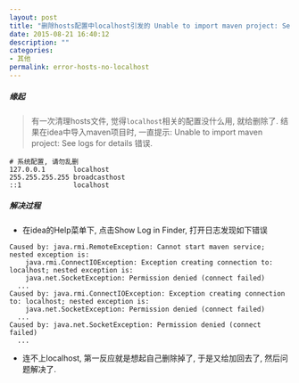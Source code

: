 ```yaml
---
layout: post
title: "删除hosts配置中localhost引发的 Unable to import maven project: See logs for details 错误"
date: 2015-08-21 16:40:12
description: ""
categories:
- 其他
permalink: error-hosts-no-localhost
---
```

##### 缘起
> 有一次清理hosts文件, 觉得`localhost`相关的配置没什么用, 就给删除了.
> 结果在idea中导入maven项目时, 一直提示: Unable to import maven project: See logs for details 错误.

```vim
# 系统配置, 请勿乱删
127.0.0.1       localhost
255.255.255.255 broadcasthost
::1             localhost
```

##### 解决过程
- 在idea的Help菜单下, 点击Show Log in Finder, 打开日志发现如下错误  

```vim
Caused by: java.rmi.RemoteException: Cannot start maven service; nested exception is:
	java.rmi.ConnectIOException: Exception creating connection to: localhost; nested exception is:
	java.net.SocketException: Permission denied (connect failed)
  ...
Caused by: java.rmi.ConnectIOException: Exception creating connection to: localhost; nested exception is:
	java.net.SocketException: Permission denied (connect failed)
  ...
Caused by: java.net.SocketException: Permission denied (connect failed)
  ...
```
- 连不上localhost, 第一反应就是想起自己删除掉了, 于是又给加回去了, 然后问题解决了.

